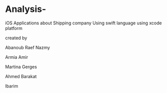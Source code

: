 # Analysis-
iOS Applications about Shipping company
Using swift language 
using xcode platform

created by 

Abanoub Raef Nazmy

Armia Amir

Martina Gerges

Ahmed Barakat

Ibarim

